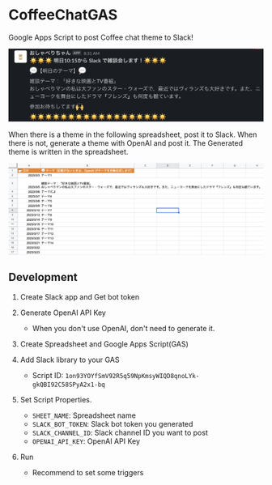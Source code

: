 # CoffeeChatGAS

Google Apps Script to post Coffee chat theme to Slack!

![](Screenshots/slack.png)

When there is a theme in the following spreadsheet, post it to Slack.
When there is not, generate a theme with OpenAI and post it. The Generated theme is written in the spreadsheet.

![](Screenshots/spreadsheet.png)

## Development

1. Create Slack app and Get bot token

1. Generate OpenAI API Key
    - When you don't use OpenAI, don't need to generate it.

2. Create Spreadsheet and Google Apps Script(GAS)

3. Add Slack library to your GAS
    - Script ID: `1on93YOYfSmV92R5q59NpKmsyWIQD8qnoLYk-gkQBI92C58SPyA2x1-bq`

4. Set Script Properties.
    - `SHEET_NAME`: Spreadsheet name
    - `SLACK_BOT_TOKEN`: Slack bot token you generated 
    - `SLACK_CHANNEL_ID`: Slack channel ID you want to post 
    - `OPENAI_API_KEY`: OpenAI API Key

5. Run
    - Recommend to set some triggers